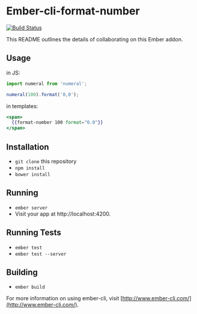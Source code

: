 # Ember-cli-format-number

[![Build Status](https://travis-ci.org/thriqon/ember-cli-format-number.svg)](https://travis-ci.org/thriqon/ember-cli-format-number)

This README outlines the details of collaborating on this Ember addon.

## Usage

in JS:

```javascript
import numeral from 'numeral';

numeral(100).format('0,0');
```

in templates:

```handlebars
<span>
  {{format-number 100 format="0.0"}}
</span>
```

## Installation

* `git clone` this repository
* `npm install`
* `bower install`

## Running

* `ember server`
* Visit your app at http://localhost:4200.

## Running Tests

* `ember test`
* `ember test --server`

## Building

* `ember build`

For more information on using ember-cli, visit [http://www.ember-cli.com/](http://www.ember-cli.com/).
